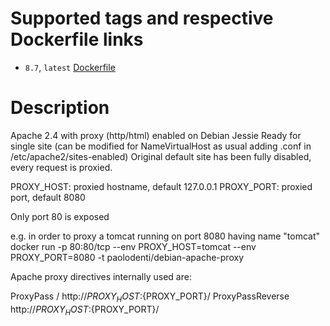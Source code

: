 # Supported tags and respective Dockerfile links

* `8.7`, `latest` [Dockerfile](https://github.com/paolodenti/debian-apache-proxy/blob/master/Dockerfile)

# Description

Apache 2.4 with proxy (http/html) enabled on Debian Jessie
Ready for single site (can be modified for NameVirtualHost as usual adding .conf in /etc/apache2/sites-enabled)
Original default site has been fully disabled, every request is proxied.

PROXY_HOST: proxied hostname, default 127.0.0.1
PROXY_PORT: proxied port, default 8080

Only port 80 is exposed

e.g. in order to proxy a tomcat running on port 8080 having name "tomcat"
docker run -p 80:80/tcp --env PROXY_HOST=tomcat --env PROXY_PORT=8080 -t paolodenti/debian-apache-proxy

Apache proxy directives internally used are:

ProxyPass / http://${PROXY_HOST}:${PROXY_PORT}/
<Location />
	ProxyPassReverse http://${PROXY_HOST}:${PROXY_PORT}/
</Location>
